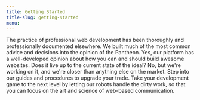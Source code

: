 ```yaml
---
title: Getting Started
title-slug: getting-started
menu:
---
```

The practice of professional web development has been thoroughly and professionally documented elsewhere. We built much of the most common advice and decisions into the opinion of the Pantheon. Yes, our platform has a well-developed opinion about how you can and should build awesome websites. Does it live up to the current state of the ideal? No, but we're working on it, and we're closer than anything else on the market. Step into our guides and procedures to upgrade your trade. Take your development game to the next level by letting our robots handle the dirty work, so that you can focus on the art and science of web-based communication.
